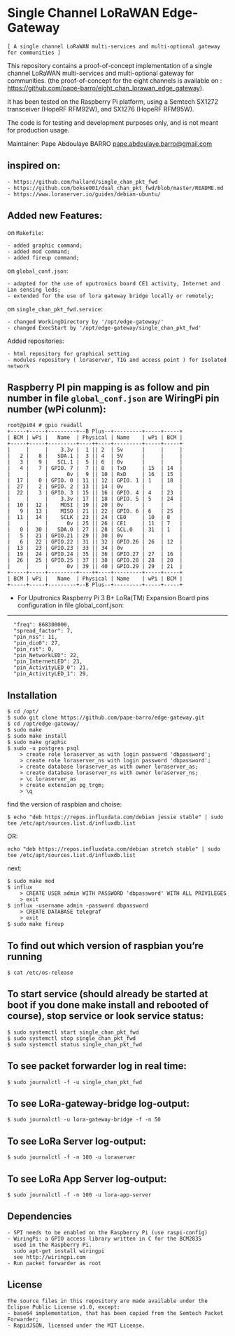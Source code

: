 Single Channel LoRaWAN Edge-Gateway
==============================
```
[ A single channel LoRaWAN multi-services and multi-optional gateway for communities ]
```
This repository contains a proof-of-concept implementation of a single
channel LoRaWAN multi-services and multi-optional gateway for communities. (the proof-of-concept for the eight channels is available on : https://github.com/pape-barro/eight_chan_lorawan_edge_gateway).

It has been tested on the Raspberry Pi platform, using a Semtech SX1272
transceiver (HopeRF RFM92W), and SX1276 (HopeRF RFM95W).

The code is for testing and development purposes only, and is not meant
for production usage.

Maintainer: Pape Abdoulaye BARRO  <pape.abdoulaye.barro@gmail.com>

inspired on:
------------
```
- https://github.com/hallard/single_chan_pkt_fwd
- https://github.com/bokse001/dual_chan_pkt_fwd/blob/master/README.md
- https://www.loraserver.io/guides/debian-ubuntu/
```

Added new Features:
------------------

on `Makefile`:
	
```
- added graphic command;
- added mod command;
- added fireup command;
```

 on `global_conf.json`:
	
```
- adapted for the use of uputronics board CE1 activity, Internet and Lan sensing leds;
- extended for the use of lora gateway bridge locally or remotely;
```
 
 on `single_chan_pkt_fwd.service`:
	
```
- changed WorkingDirectory by '/opt/edge-gateway/'
- changed ExecStart by '/opt/edge-gateway/single_chan_pkt_fwd'
```
 Added repositories:

```
- html repository for graphical setting
- modules repository ( loraserver, TIG and access point ) for Isolated network
```

Raspberry PI pin mapping is as follow and pin number in file `global_conf.json` are WiringPi pin number (wPi colunm):
--------------------------------------------------------------------------------------------------------------------

```
root@pi04 # gpio readall
+-----+-----+---------+--B Plus--+---------+-----+-----+
| BCM | wPi |   Name  | Physical | Name    | wPi | BCM |
+-----+-----+---------+----++----+---------+-----+-----+
|     |     |    3.3v |  1 || 2  | 5v      |     |     |
|   2 |   8 |   SDA.1 |  3 || 4  | 5V      |     |     |
|   3 |   9 |   SCL.1 |  5 || 6  | 0v      |     |     |
|   4 |   7 | GPIO. 7 |  7 || 8  | TxD     | 15  | 14  |
|     |     |      0v |  9 || 10 | RxD     | 16  | 15  |
|  17 |   0 | GPIO. 0 | 11 || 12 | GPIO. 1 | 1   | 18  |
|  27 |   2 | GPIO. 2 | 13 || 14 | 0v      |     |     |
|  22 |   3 | GPIO. 3 | 15 || 16 | GPIO. 4 | 4   | 23  |
|     |     |    3.3v | 17 || 18 | GPIO. 5 | 5   | 24  |
|  10 |  12 |    MOSI | 19 || 20 | 0v      |     |     |
|   9 |  13 |    MISO | 21 || 22 | GPIO. 6 | 6   | 25  |
|  11 |  14 |    SCLK | 23 || 24 | CE0     | 10  | 8   |
|     |     |      0v | 25 || 26 | CE1     | 11  | 7   |
|   0 |  30 |   SDA.0 | 27 || 28 | SCL.0   | 31  | 1   |
|   5 |  21 | GPIO.21 | 29 || 30 | 0v      |     |     |
|   6 |  22 | GPIO.22 | 31 || 32 | GPIO.26 | 26  | 12  |
|  13 |  23 | GPIO.23 | 33 || 34 | 0v      |     |     |
|  19 |  24 | GPIO.24 | 35 || 36 | GPIO.27 | 27  | 16  |
|  26 |  25 | GPIO.25 | 37 || 38 | GPIO.28 | 28  | 20  |
|     |     |      0v | 39 || 40 | GPIO.29 | 29  | 21  |
+-----+-----+---------+----++----+---------+-----+-----+
| BCM | wPi |   Name  | Physical | Name    | wPi | BCM |
+-----+-----+---------+--B Plus--+---------+-----+-----+
```

* For Uputronics Raspberry Pi 3 B+ LoRa(TM) Expansion Board pins configuration in file global_conf.json:
---------------------------------------------------------------------------------------------------
```
  "freq": 868300000,
  "spread_factor": 7,
  "pin_nss": 11,
  "pin_dio0": 27,
  "pin_rst": 0,
  "pin_NetworkLED": 22,
  "pin_InternetLED": 23,
  "pin_ActivityLED_0": 21,
  "pin_ActivityLED_1": 29,
```

Installation
------------
```
$ cd /opt/
$ sudo git clone https://github.com/pape-barro/edge-gateway.git
$ cd /opt/edge-gateway/
$ sudo make
$ sudo make install
$ sudo make graphic
$ sudo -u postgres psql
	> create role loraserver_as with login password 'dbpassword';
	> create role loraserver_ns with login password 'dbpassword';
	> create database loraserver_as with owner loraserver_as;
	> create database loraserver_ns with owner loraserver_ns;
	> \c loraserver_as
	> create extension pg_trgm;
	> \q
```
find the version of raspbian and choise:
```
$ echo "deb https://repos.influxdata.com/debian jessie stable" | sudo tee /etc/apt/sources.list.d/influxdb.list
```
OR:
```
echo "deb https://repos.influxdata.com/debian stretch stable" | sudo tee /etc/apt/sources.list.d/influxdb.list
```
next:
```
$ sudo make mod
$ influx
	> CREATE USER admin WITH PASSWORD 'dbpassword' WITH ALL PRIVILEGES
	> exit
$ influx -username admin -password dbpassword
	> CREATE DATABASE telegraf
	> exit
$ sudo make fireup

```
To find out which version of raspbian you’re running
-------------
```
$ cat /etc/os-release
```

To start service (should already be started at boot if you done make install and rebooted of course), stop service or look service status:
------------------------------------------------------------------------------------------------------------------------------------------
```
$ sudo systemctl start single_chan_pkt_fwd
$ sudo systemctl stop single_chan_pkt_fwd
$ sudo systemctl status single_chan_pkt_fwd
```

To see packet forwarder log in real time:
-------------------------------
```
$ sudo journalctl -f -u single_chan_pkt_fwd
```
To see LoRa-gateway-bridge log-output:
-------------------------------
```
$ sudo journalctl -u lora-gateway-bridge -f -n 50
```
To see LoRa Server log-output:
-------------------------------
```
$ sudo journalctl -f -n 100 -u loraserver
```
To see LoRa App Server log-output:
-------------------------------
```
$ sudo journalctl -f -n 100 -u lora-app-server
```

Dependencies
------------
```
- SPI needs to be enabled on the Raspberry Pi (use raspi-config)
- WiringPi: a GPIO access library written in C for the BCM2835
  used in the Raspberry Pi.
  sudo apt-get install wiringpi
  see http://wiringpi.com
- Run packet forwarder as root
```

License
-------
```
The source files in this repository are made available under the Eclipse Public License v1.0, except:
- base64 implementation, that has been copied from the Semtech Packet Forwarder;
- RapidJSON, licensed under the MIT License.
```
 

